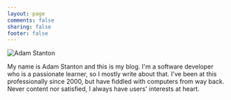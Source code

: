 ```yaml
---
layout: page
comments: false
sharing: false
footer: false
---
```

![Adam Stanton](http://www.gravatar.com/avatar/e8e2b724af855a723c7b7457692f739b.png)

My name is Adam Stanton and this is my blog. I'm a software developer who is a passionate learner,
so I mostly write about that. I've been at this professionally since 2000, but have fiddled
with computers from way back. Never content nor satisfied, I always have users' interests at heart.
